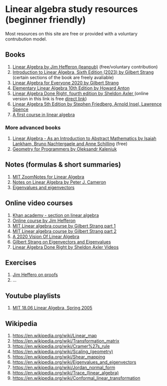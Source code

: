 # Linear algebra study resources (beginner friendly)

Most resources on this site are free or provided with a voluntary contrubution model.

## Books

1. [Linear Algebra by Jim Hefferon (leanpub)](https://leanpub.com/linalgebra) (free/voluntary contribution)
2. [Introduction to Linear Algebra, Sixth Edition (2023) by Gilbert Strang](https://math.mit.edu/~gs/linearalgebra/ila6/indexila6.html) (certain sections of the book are freely avaliable)
3. [Linear Algebra for Everyone 2020 by Gilbert Strang](https://math.mit.edu/~gs/everyone/)
4. [Elementary Linear Algebra 10th Edition by Howard Anton](https://www.amazon.com/Elementary-Linear-Algebra-Howard-Anton/dp/0470458216)
5. [Linear Algebra Done Right, fourth edition by Sheldon Axler ](https://linear.axler.net/) (online version in this link is free [direct link](https://link.springer.com/content/pdf/10.1007/978-3-031-41026-0.pdf))
6. [Linear Algebra 5th Edition by Stephen Friedberg, Arnold Insel, Lawrence Spence](https://www.amazon.com/Linear-Algebra-5th-Stephen-Friedberg/dp/0134860241)
7. [A first course in linear algebra](http://linear.ups.edu/html/fcla.html)

### More advanced books

1. [Linear Algebra - As an Introduction to Abstract Mathematics by Isaiah Lankham, Bruno Nachtergaele and Anne Schilling](https://www.math.ucdavis.edu/%7Eanne/linear_algebra/) (free)
2. [Geometry for Programmers by Oleksandr Kaleniuk](https://www.manning.com/books/geometry-for-programmers)

## Notes (formulas & short summaries)

1. [MIT ZoomNotes for Linear Algebra](https://ocw.mit.edu/courses/res-18-010-a-2020-vision-of-linear-algebra-spring-2020/resources/zoomnotes_18-010/)
2. [Notes on Linear Algebra by Peter J. Cameron](https://webspace.maths.qmul.ac.uk/p.j.cameron/notes/linalg.pdf)
3. [Eigenvalues and eigenvectors](https://courses.engr.illinois.edu/cs357/sp2020/notes/ref-12-eigen.html)

## Online video courses

1. [Khan academy - section on linear algebra](https://www.khanacademy.org/math/linear-algebra)
2. [Online course by Jim Hefferon](https://www.youtube.com/playlist?list=PLwF3A0R8OzMoMlE1-SaEh8h9VqUlO-r52)
3. [MIT Linear algebra course by Gilbert Strang part 1](https://ocw.mit.edu/courses/18-06sc-linear-algebra-fall-2011/)
4. [MIT Linear algebra course by Gilbert Strang part 2](https://ocw.mit.edu/courses/18-06-linear-algebra-spring-2010/video_galleries/video-lectures/)
5. [A 2020 Vision Of Linear Algebra](https://ocw.mit.edu/courses/res-18-010-a-2020-vision-of-linear-algebra-spring-2020/video_galleries/videos/)
6. [Gilbert Strang on Eigenvectors and Eigenvalues](https://ocw.mit.edu/courses/res-18-009-learn-differential-equations-up-close-with-gilbert-strang-and-cleve-moler-fall-2015/pages/differential-equations-and-linear-algebra/eigenvalues-and-eigenvectors/)
7. [Linear Algebra Done Right by Sheldon Axler Videos](https://linear.axler.net/LADRvideos.html)

## Exercises

1. [Jim Heffero on proofs](https://jheffero.w3.uvm.edu/proofs/ibl-compact.pdf)
2. ...

## Youtube playlists

1. [MIT 18.06 Linear Algebra, Spring 2005](https://www.youtube.com/watch?v=ZK3O402wf1c&list=PL49CF3715CB9EF31D)

## Wikipedia

1. https://en.wikipedia.org/wiki/Linear_map
2. https://en.wikipedia.org/wiki/Transformation_matrix
3. https://en.wikipedia.org/wiki/Cramer%27s_rule
4. https://en.wikipedia.org/wiki/Scaling_(geometry)
5. https://en.wikipedia.org/wiki/Shear_mapping
6. https://en.wikipedia.org/wiki/Eigenvalues_and_eigenvectors
7. https://en.wikipedia.org/wiki/Jordan_normal_form
8. https://en.wikipedia.org/wiki/Trace_(linear_algebra)
9. https://en.wikipedia.org/wiki/Conformal_linear_transformation
